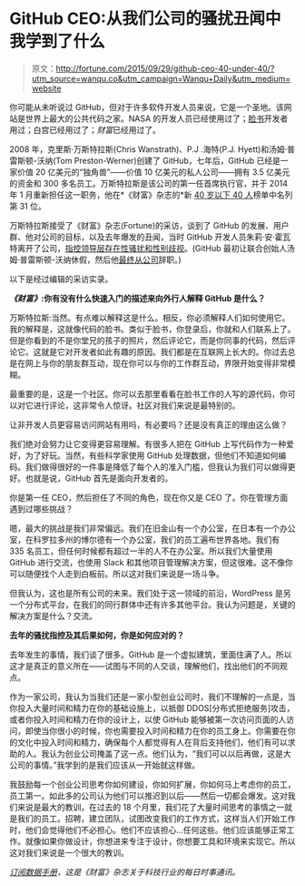 # GitHub CEO:从我们公司的骚扰丑闻中我学到了什么

> 原文：<http://fortune.com/2015/09/29/github-ceo-40-under-40/?utm_source=wanqu.co&utm_campaign=Wanqu+Daily&utm_medium=website>

你可能从未听说过 GitHub，但对于许多软件开发人员来说，它是一个圣地。该网站是世界上最大的公共代码之家。NASA 的开发人员已经使用过了；[脸书](https://fortune.com/company/facebook)开发者用过；白宫已经用过了；*财富*已经用过了。

2008 年，克里斯·万斯特拉斯(Chris Wanstrath)、P.J .海特(P.J. Hyett)和汤姆·普雷斯顿-沃纳(Tom Preston-Werner)创建了 GitHub，七年后，GitHub 已经是一家价值 20 亿美元的“独角兽”——价值 10 亿美元的私人公司——拥有 3.5 亿美元的资金和 300 多名员工。万斯特拉斯是该公司的第一任首席执行官，并于 2014 年 1 月重新担任这一职务，他在*《财富》杂志的*新 [40 岁以下 40 人](http://fortune.com/40-under-40/)榜单中名列第 31 位。

万斯特拉斯接受了《财富》杂志(Fortune)的采访，谈到了 GitHub 的发展、用户群、他对公司的目标，以及去年爆发的丑闻，当时 GitHub 开发人员朱莉·安·霍瓦特离开了公司，[指控领导层存在性骚扰和性别歧视](http://money.cnn.com/2014/03/17/technology/github-sexual-harassment/)。(GitHub 最初让联合创始人汤姆·普雷斯顿-沃纳休假，然后他[最终从公司](https://github.com/blog/1826-follow-up-to-the-investigation-results)辞职。)

以下是经过编辑的采访实录。

***《财富》*:你有没有什么快速入门的描述来向外行人解释 GitHub 是什么？**

万斯特拉斯:当然。有点难以解释这是什么。相反，你必须解释人们如何使用它。我的解释是，这就像代码的脸书。类似于脸书，你登录后，你就和人们联系上了。但是你看到的不是你堂兄的孩子的照片，然后评论它，而是你同事的代码，然后评论它。这就是它对开发者如此有趣的原因。我们都是在互联网上长大的。你过去总是在网上与你的朋友群互动，现在你可以与你的工作群互动，界限开始变得非常模糊。

最重要的是，这是一个社区。你可以去那里看看在脸书工作的人写的源代码，你可以对它进行评论，这非常令人惊讶。社区对我们来说是最特别的。

让非开发人员更容易访问网站有用吗，有必要吗？还是没有真正的理由这么做？

我们绝对会努力让它变得更容易理解。有很多人把在 GitHub 上写代码作为一种爱好，为了好玩。当然，有些科学家使用 GitHub 处理数据，但他们不知道如何编码。我们做得很好的一件事是降低了每个人的准入门槛，但我认为我们可以做得更好。也就是说，GitHub 首先是面向开发者的。

你是第一任 CEO，然后担任了不同的角色，现在你又是 CEO 了。你在管理方面遇到过哪些挑战？

嗯，最大的挑战是我们非常偏远。我们在旧金山有一个办公室，在日本有一个办公室，在科罗拉多州的博尔德有一个办公室，我们的员工遍布世界各地。我们有 335 名员工，但任何时候都有超过一半的人不在办公室。所以我们大量使用 GitHub 进行交流，也使用 Slack 和其他项目管理解决方案，但这很难。这不像你可以随便找个人走到白板前。所以这对我们来说是一场斗争。

但我认为，这也是所有公司的未来。我们处于这一领域的前沿，WordPress 是另一个分布式平台，在我们的同行群体中还有许多其他平台。我认为问题是，关键的解决方案是什么？交流。

**去年的骚扰指控及其后果如何，你是如何应对的？**

去年发生的事情，我们谈了很多。GitHub 是一个虚拟建筑，里面住满了人。所以这才是真正的意义所在——试图与不同的人交谈，理解他们，找出他们的不同观点。

作为一家公司，我认为当我们还是一家小型创业公司时，我们不理解的一点是，当你投入大量时间和精力在你的基础设施上，以抵御 DDOS[分布式拒绝服务]攻击，或者你投入时间和精力在你的设计上，以使 GitHub 能够被第一次访问页面的人访问，即使当你很小的时候，你也需要投入时间和精力在你的员工身上。你需要在你的文化中投入时间和精力，确保每个人都觉得有人在背后支持他们，他们有可以求助的人。我认为创业公司掩盖了这一点。他们认为，“我们可以以后再做，这是大公司的事情。”我学到的是我们应该从一开始就这样做。

我鼓励每一个创业公司思考你如何建设，你如何扩展，你如何马上考虑你的员工，员工第一。如此多的公司认为他们可以推迟到以后——然后一切都会爆发。这对我们来说是最大的教训，在过去的 18 个月里，我们花了大量时间思考的事情之一就是我们的员工。招聘，建立团队，试图改变我们的工作方式，这样当人们开始工作时，他们会觉得他们不必担心。他们不应该担心…任何这些。他们应该能够正常工作。就像如果你做设计，你想进来专注于设计，你想要工具和环境来实现它。所以这对我们来说是一个很大的教训。

*[订阅数据手册](http://fortune.com/getdatasheet/)，这是《财富》杂志关于科技行业的每日时事通讯。*